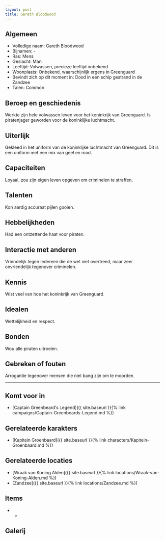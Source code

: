 ```yaml
---
layout: post
title: Gareth Bloodwood
---
```


## Algemeen
* Volledige naam: Gareth Bloodwood
* Bijnamen: -
* Ras: Mens
* Geslacht: Man
* Leeftijd: Volwassen, precieze leeftijd onbekend
* Woonplaats: Onbekend, waarschijnlijk ergens in Greenguard
* Bevindt zich op dit moment in: Dood in een schip gestrand in de Zandzee
* Talen: Common

## Beroep en geschiedenis
Werkte zijn hele volwassen leven voor het koninkrijk van Greenguard. Is piratenjager geworden voor de koninklijke luchtmacht.

## Uiterlijk
Gekleed in het uniform van de koninklijke luchtmacht van Greenguard. Dit is een uniform met een mix van geel en rood.

## Capaciteiten
Loyaal, zou zijn eigen leven opgeven om criminelen te straffen.

## Talenten
Kon aardig accuraat pijlen gooien.

## Hebbelijkheden
Had een ontzettende haat voor piraten.

## Interactie met anderen
Vriendelijk tegen iedereen die de wet niet overtreed, maar zeer onvriendelijk tegenover criminelen.

## Kennis
Wist veel van hoe het koninkrijk van Greenguard.

## Idealen
Wettelijkheid en respect.

## Bonden
Wou alle piraten uitroeien.

## Gebreken of fouten
Arrogantie tegenover mensen die niet bang zijn om te moorden.

---

## Komt voor in
* [Captain Greenbeard's Legend]({{ site.baseurl }}{% link campaigns/Captain-Greenbeards-Legend.md %})

## Gerelateerde karakters
* [Kapitein Groenbaard]({{ site.baseurl }}{% link characters/Kapitein-Groenbaard.md %})

## Gerelateerde locaties
* [Wraak van Koning Alden]({{ site.baseurl }}{% link locations/Wraak-van-Koning-Alden.md %})
* [Zandzee]({{ site.baseurl }}{% link locations/Zandzee.md %})

## Items
* -

## Galerij
